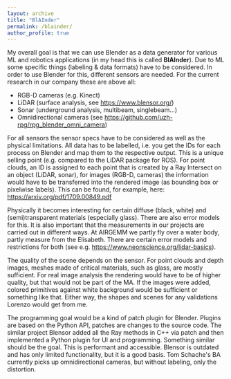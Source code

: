 ```yaml
---
layout: archive
title: "BlAInder"
permalink: /blainder/
author_profile: true
---
```


My overall goal is that we can use Blender as a data generator for various ML and robotics applications (in my head this is called **BlAInder**). Due to ML some specific things (labeling & data formats) have to be considered. In order to use Blender for this, different sensors are needed. For the current research in our company these are above all:

- RGB-D cameras (e.g. Kinect)
- LiDAR (surface analysis, see https://www.blensor.org/)
- Sonar (underground analysis, multibeam, singlebeam...)
- Omnidirectional cameras (see https://github.com/uzh-rpg/rpg_blender_omni_camera)

For all sensors the sensor specs have to be considered as well as the physical limitations. All data has to be labelled, i.e. you get the IDs for each process on Blender and map them to the respective output. This is a unique selling point (e.g. compared to the LiDAR package for ROS). For point clouds, an ID is assigned to each point that is created by a Ray Intersect on an object (LiDAR, sonar), for images (RGB-D, cameras) the information would have to be transferred into the rendered image (as bounding box or pixelwise labels). This can be found, for example, here: https://arxiv.org/pdf/1709.00849.pdf

Physically it becomes interesting for certain diffuse (black, white) and (semi)transparent materials (especially glass). There are also error models for this. It is also important that the measurements in our projects are carried out in different ways. At AIRGEMM we partly fly over a water body, partly measure from the Elisabeth. There are certain error models and restrictions for both (see e.g. https://www.neonscience.org/lidar-basics).

The quality of the scene depends on the sensor. For point clouds and depth images, meshes made of critical materials, such as glass, are mostly sufficient. For real image analysis the rendering would have to be of higher quality, but that would not be part of the MA. If the images were added, colored primitives against white background would be sufficient or something like that. Either way, the shapes and scenes for any validations Lorenzo would get from me.

The programming goal would be a kind of patch plugin for Blender. Plugins are based on the Python API, patches are changes to the source code. The similar project Blensor added all the Ray methods in C++ via patch and then implemented a Python plugin for UI and programming. Something similar should be the goal. This is performant and accessible. Blensor is outdated and has only limited functionality, but it is a good basis. Tom Schache's BA currently picks up omnidirectional cameras, but without labeling, only the distortion.
